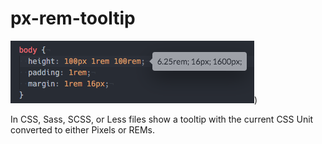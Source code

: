 # px-rem-tooltip

![px-rem-tooltip](./px-rem-screenshot.png))

In CSS, Sass, SCSS, or Less files show a tooltip with the current CSS Unit converted to either Pixels or REMs.
